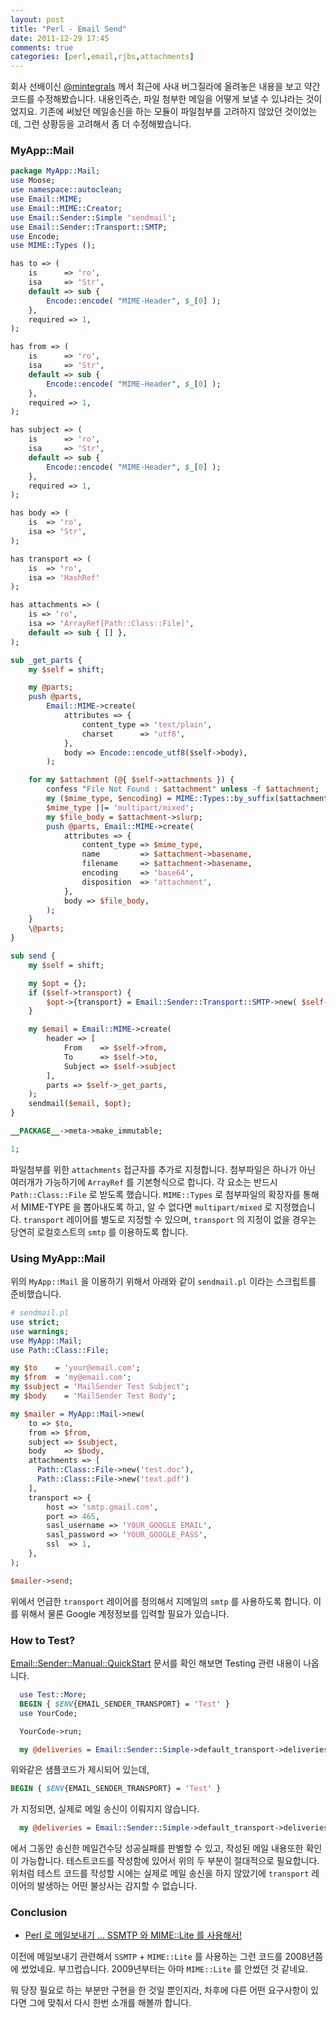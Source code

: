 ```yaml
---
layout: post
title: "Perl - Email Send"
date: 2011-12-29 17:45
comments: true
categories: [perl,email,rjbs,attachments]
---
```


  회사 선배이신 [@mintegrals][twitter-mintegrals] 께서 최근에 사내 버그질라에 올려놓은 내용을 보고 약간 코드를 수정해봤습니다.
  내용인즉슨, 파일 첨부한 메일을 어떻게 보낼 수 있냐라는 것이었지요.
  기존에 써놨던 메일송신을 하는 모듈이 파일첨부를 고려하지 않았던 것이었는데, 그런 상황등을 고려해서 좀 더 수정해봤습니다.

### MyApp::Mail
  
``` perl
package MyApp::Mail;
use Moose;
use namespace::autoclean;
use Email::MIME;
use Email::MIME::Creator;
use Email::Sender::Simple 'sendmail';
use Email::Sender::Transport::SMTP;
use Encode;
use MIME::Types ();

has to => (
    is      => 'ro',
    isa     => 'Str',
    default => sub {
        Encode::encode( "MIME-Header", $_[0] );
    },
    required => 1,
);

has from => (
    is      => 'ro',
    isa     => 'Str',
    default => sub {
        Encode::encode( "MIME-Header", $_[0] );
    },
    required => 1,
);

has subject => (
    is      => 'ro',
    isa     => 'Str',
    default => sub {
        Encode::encode( "MIME-Header", $_[0] );
    },
    required => 1,
);

has body => (
    is  => 'ro',
    isa => 'Str',
);

has transport => (
    is  => 'ro',
    isa => 'HashRef'
);

has attachments => (
    is => 'ro',
    isa => 'ArrayRef[Path::Class::File]',
    default => sub { [] },
);

sub _get_parts {
    my $self = shift;

    my @parts;
    push @parts, 
        Email::MIME->create(
            attributes => {
                content_type => 'text/plain',
                charset      => 'utf8',
            },
            body => Encode::encode_utf8($self->body),
        );

    for my $attachment (@{ $self->attachments }) {
        confess "File Not Found : $attachment" unless -f $attachment;
        my ($mime_type, $encoding) = MIME::Types::by_suffix($attachment->basename);
        $mime_type ||= 'multipart/mixed';
        my $file_body = $attachment->slurp;
        push @parts, Email::MIME->create(
            attributes => {
                content_type => $mime_type,
                name         => $attachment->basename,
                filename     => $attachment->basename,
                encoding     => 'base64',
                disposition  => 'attachment',
            },
            body => $file_body,
        );
    }
    \@parts;
}

sub send {
    my $self = shift;

    my $opt = {};
    if ($self->transport) {
        $opt->{transport} = Email::Sender::Transport::SMTP->new( $self->transport );
    }

    my $email = Email::MIME->create(
        header => [
            From    => $self->from,
            To      => $self->to,
            Subject => $self->subject
        ],
        parts => $self->_get_parts, 
    );
    sendmail($email, $opt);
}

__PACKAGE__->meta->make_immutable;

1;
```

  파일첨부를 위한 `attachments` 접근자를 추가로 지정합니다. 첨부파일은 하나가 아닌 여러개가 가능하기에 `ArrayRef` 를 기본형식으로 합니다. 각 요소는 반드시 `Path::Class::File` 로 받도록 했습니다.
  `MIME::Types` 로 첨부파일의 확장자를 통해서 MIME-TYPE 을 뽑아내도록 하고, 알 수 없다면 `multipart/mixed` 로 지정했습니다.
  `transport` 레이어를 별도로 지정할 수 있으며, `transport` 의 지정이 없을 경우는 당연히 로컬호스트의 `smtp` 를 이용하도록 합니다.

### Using MyApp::Mail

  위의 `MyApp::Mail` 을 이용하기 위해서 아래와 같이 `sendmail.pl` 이라는 스크립트를 준비했습니다.
  
``` perl
# sendmail.pl
use strict;
use warnings;
use MyApp::Mail;
use Path::Class::File;

my $to    = 'your@email.com';
my $from  = 'my@email.com';
my $subject = 'MailSender Test Subject';
my $body    = 'MailSender Test Body';

my $mailer = MyApp::Mail->new(
    to => $to,
    from => $from,
    subject => $subject,
    body    => $body,
    attachments => [
      Path::Class::File->new('test.doc'),
      Path::Class::File->new('text.pdf')
    ],
    transport => {
        host => 'smtp.gmail.com',
        port => 465,
        sasl_username => 'YOUR_GOOGLE EMAIL',
        sasl_password => 'YOUR_GOOGLE_PASS',
        ssl  => 1,
    },
);

$mailer->send;
```

  위에서 언급한 `transport` 레이어를 정의해서 지메일의 `smtp` 를 사용하도록 합니다. 이를 위해서 물론 Google 계정정보를 입력할 필요가 있습니다.

### How to Test?

  [Email::Sender::Manual::QuickStart][cpan-email-sender-quickstart] 문서를 확인 해보면 Testing 관련 내용이 나옵니다.

``` perl
  use Test::More;
  BEGIN { $ENV{EMAIL_SENDER_TRANSPORT} = 'Test' }
  use YourCode;

  YourCode->run;

  my @deliveries = Email::Sender::Simple->default_transport->deliveries;
```

  위와같은 샘플코드가 제시되어 있는데,

``` perl
BEGIN { $ENV{EMAIL_SENDER_TRANSPORT} = 'Test' }
```

 가 지정되면, 실제로 메일 송신이 이뤄지지 않습니다.
 
``` perl
  my @deliveries = Email::Sender::Simple->default_transport->deliveries;
```

  에서 그동안 송신한 메일건수당 성공실패를 판별할 수 있고, 작성된 메일 내용또한 확인이 가능합니다. 테스트코드를 작성함에 있어서 위의 두 부분이 절대적으로 필요합니다.
  위처럼 테스트 코드를 작성할 시에는 실제로 메일 송신을 하지 않았기에 `transport` 레이어의 발생하는 어떤 불상사는 감지할 수 없습니다.
  
### Conclusion

  * [Perl 로 메일보내기 ... SSMTP 와 MIME::Lite 를 사용해서!][jeen-mime-lite-post]

  이전에 메일보내기 관련해서 `SSMTP` + `MIME::Lite` 를 사용하는 그런 코드를 2008년쯤에 썼었네요. 부끄럽습니다. 2009년부터는 아마 `MIME::Lite` 를 안썼던 것 같네요.
  
  뭐 당장 필요로 하는 부분만 구현을 한 것일 뿐인지라, 차후에 다른 어떤 요구사항이 있다면 그에 맞춰서 다시 한번 소개를 해볼까 합니다.

[twitter-mintegrals]:http://twitter.com/mintegrals
[jeen-mime-lite-post]:http://jeen.tistory.com/entry/Perl-Perl-%EB%A1%9C-%EB%A9%94%EC%9D%BC%EB%B3%B4%EB%82%B4%EA%B8%B0-SSMTP-%EC%99%80-MIMELite-%EB%A5%BC-%EC%82%AC%EC%9A%A9%ED%95%B4%EC%84%9C
[cpan-email-sender-quickstart]: http://search.cpan.org/~rjbs/Email-Sender-0.110001/lib/Email/Sender/Manual/QuickStart.pm#Testing